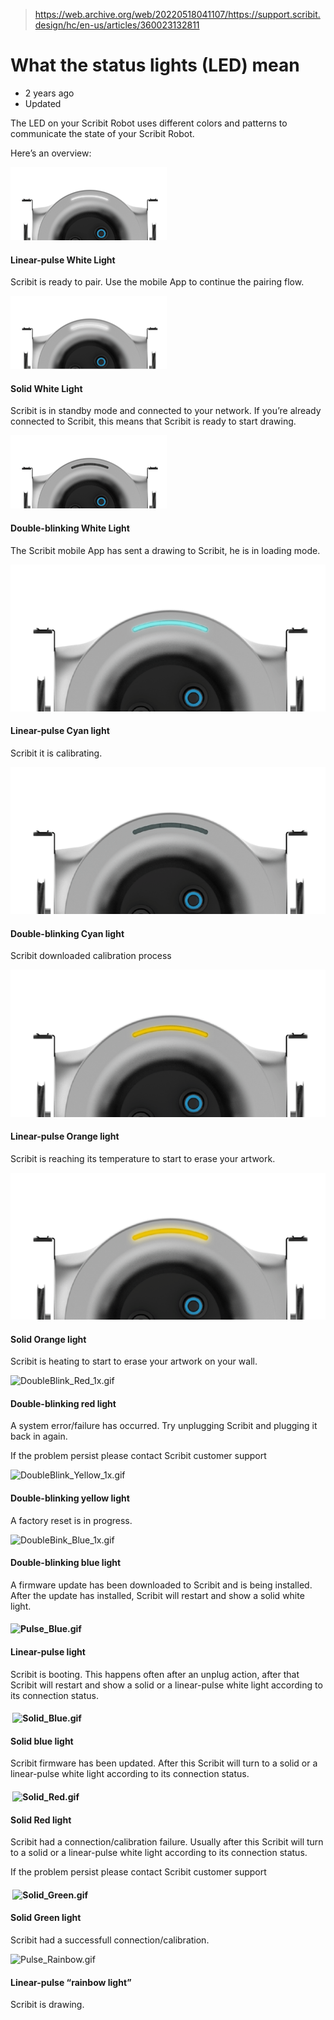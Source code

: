 > https://web.archive.org/web/20220518041107/https://support.scribit.design/hc/en-us/articles/360023132811

# What the status lights (LED) mean

-   2 years ago
-   Updated

The LED on your Scribit Robot uses different colors and patterns to communicate the state of your Scribit Robot.

  
Here’s an overview:

![Pulse_White_1x.gif](attachments/Pulse_White_1x.gif)

#### **Linear-pulse White Light**

Scribit is ready to pair. Use the mobile App to continue the pairing flow.

![Solid_White.png](attachments/Solid_White.png)

#### **Solid White Light**

Scribit is in standby mode and connected to your network. If you’re already connected to Scribit, this means that Scribit is ready to start drawing.

![DoubleBlink_White_1x.gif](attachments/DoubleBlink_White_1x.gif)

#### **Double-blinking White Light**

The Scribit mobile App has sent a drawing to Scribit, he is in loading mode.  

![Pulse_Cyan.gif](attachments/Pulse_Cyan.gif)

#### **Linear-pulse Cyan light**

Scribit it is calibrating.

![DoubleBlink_Cyan.gif](attachments/DoubleBlink_Cyan.gif)

#### **Double-blinking Cyan light**

Scribit downloaded calibration process  

![Pulse_Orange.gif](attachments/Pulse_Orange.gif)

#### **Linear-pulse Orange light**

Scribit is reaching its temperature to start to erase your artwork.

![Solid_Orange.gif](attachments/Solid_Orange.gif)

#### **Solid Orange light**

Scribit is heating to start to erase your artwork on your wall.

![DoubleBlink_Red_1x.gif](https://web.archive.org/web/20220518041107im_/https://support.scribit.design/hc/article_attachments/360021083912/DoubleBlink_Red_1x.gif)

#### **Double-blinking red light**

A system error/failure has occurred. Try unplugging Scribit and plugging it back in again.

If the problem persist please contact Scribit customer support

![DoubleBlink_Yellow_1x.gif](https://web.archive.org/web/20220518041107im_/https://support.scribit.design/hc/article_attachments/360021083992/DoubleBlink_Yellow_1x.gif)

#### **Double-blinking yellow light**

A factory reset is in progress.

![DoubleBink_Blue_1x.gif](https://web.archive.org/web/20220518041107im_/https://support.scribit.design/hc/article_attachments/360021018391/DoubleBink_Blue_1x.gif)

#### **Double-blinking blue light**

A firmware update has been downloaded to Scribit and is being installed. After the update has installed, Scribit will restart and show a solid white light.

#### **![Pulse_Blue.gif](https://web.archive.org/web/20220518041107im_/https://support.scribit.design/hc/article_attachments/360059556512/Pulse_Blue.gif)**

#### **Linear-pulse light**

Scribit is booting. This happens often after an unplug action, after that Scribit will restart and show a solid or a linear-pulse white light according to its connection status.  

####  ![Solid_Blue.gif](https://web.archive.org/web/20220518041107im_/https://support.scribit.design/hc/article_attachments/360059718911/Solid_Blue.gif)

#### **Solid blue light**

Scribit firmware has been updated. After this Scribit will turn to a solid or a linear-pulse white light according to its connection status.  

####  ![Solid_Red.gif](https://web.archive.org/web/20220518041107im_/https://support.scribit.design/hc/article_attachments/360059718691/Solid_Red.gif)

#### **Solid Red light**

Scribit had a connection/calibration failure. Usually after this Scribit will turn to a solid or a linear-pulse white light according to its connection status.  

If the problem persist please contact Scribit customer support

####  ![Solid_Green.gif](https://web.archive.org/web/20220518041107im_/https://support.scribit.design/hc/article_attachments/360059719251/Solid_Green.gif)

#### **Solid Green light**

Scribit had a successfull connection/calibration.  

![Pulse_Rainbow.gif](https://web.archive.org/web/20220518041107im_/https://support.scribit.design/hc/article_attachments/360059556212/Pulse_Rainbow.gif)

#### **Linear-pulse “rainbow light”**

Scribit is drawing.